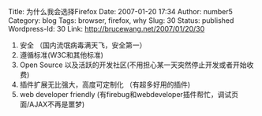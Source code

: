Title: 为什么我会选择Firefox
Date: 2007-01-20 17:34
Author: number5
Category: blog
Tags: browser, firefox, why
Slug: 30
Status: published
Wordpress-Id: 30
Link: http://brucewang.net/2007/01/20/30

1.  安全 （国内流氓病毒满天飞，安全第一）
2.  遵循标准(W3C和其他标准)
3.  Open Source
    以及活跃的开发社区(不用担心某一天突然停止开发或者开始收费)
4.  插件扩展无比强大，高度可定制化 （有超多好用的插件)
5.  web developer friendly
    (有firebug和webdeveloper插件帮忙，调试页面/AJAX不再是噩梦)

